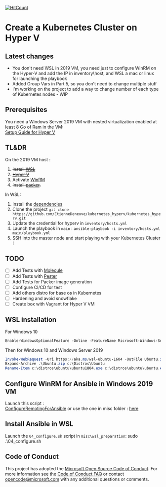 
[![HitCount](http://hits.dwyl.io/etiennedeneuve/kubernetes_hyperv.svg)](http://hits.dwyl.io/etiennedeneuve/kubernetes_hyperv)

# Create a Kubernetes Cluster on Hyper V

## Latest changes

- You don't need WSL in 2019 VM, you need just to configure WinRM on the Hyper-V and add the IP in inventory\host, and WSL a mac or linux for launching the playbook
- Added Group Vars in Part 5, so you don't need to change multiple stuff
- I'm working on the project to add a way to change number of each type of Kubernetes nodes - WIP

## Prerequisites

You need a Windows Server 2019 VM with nested virtualization enabled at least 8 Go of Ram in the VM:  
    [Setup Guide for Hyper V](https://docs.microsoft.com/fr-fr/virtualization/hyper-v-on-windows/user-guide/nested-virtualization)

## TL&DR

On the 2019 VM host :

1. ~~Install [WSL](#WSL)~~
1. ~~[Hyper V](#Hyper-V)~~
2. Activate [WinRM](#Configure-WinRM-for-Ansible)
3. ~~Install [packer](https://packer.io/downloads).~~

In WSL:

1. Install the [dependencies](#Install-Ansible-in-WSL)
1. Clone the project ``git clone https://github.com/EtienneDeneuve/kubernetes_hyperv/kubernetes_hyperv.git``
1. Update the credential for hyperv in ``inventory/hosts.yml``
2. Launch the playbook in ``main`` : ``ansible-playbook -i inventory/hosts.yml main/playbook.yml``
3. SSH into the master node and start playing with your Kubernetes Cluster !

## TODO

- [ ] Add Tests with [Molecule](https://molecule.readthedocs.io/en/latest/)
- [ ] Add Tests with [Pester](https://github.com/pester/Pester)
- [ ] Add Tests for Packer image generation
- [ ] Configure CI/CD for test
- [ ] Add others distro for base os in Kubernetes
- [ ] Hardening and avoid snowflake 
- [ ] Create box with Vagrant for Hyper V VM
  
## WSL installation

For Windows 10

```Powershell
Enable-WindowsOptionalFeature -Online -FeatureName Microsoft-Windows-Subsystem-Linux
```

Then for Windows 10 and Windows Server 2019

```Powershell
Invoke-WebRequest -Uri https://aka.ms/wsl-ubuntu-1604 -OutFile Ubuntu.zip -UseBasicParsing
Expand-Archive .\Ubuntu.zip c:\Distros\Ubuntu
Rename-Item c:\distros\ubuntu\ubuntu1804.exe c:\distros\ubuntu\ubuntu.exe
```

## Configure WinRM for Ansible in Windows 2019 VM

Launch this script :  
[ConfigureRemotingForAnsible](https://github.com/ansible/ansible/blob/devel/examples/scripts/ConfigureRemotingForAnsible.ps1
)
or use the one in misc folder : [here](webcast\misc\host_preparation\01_config_winrm_ansible.ps1)

## Install Ansible in WSL

Launch the ``04_configure.sh`` script in ``misc\wsl_preparation``:
sudo .\04_configure.sh

## Code of Conduct
This project has adopted the [Microsoft Open Source Code of
Conduct](https://opensource.microsoft.com/codeofconduct/).
For more information see the [Code of Conduct
FAQ](https://opensource.microsoft.com/codeofconduct/faq/) or
contact [opencode@microsoft.com](mailto:opencode@microsoft.com)
with any additional questions or comments.
